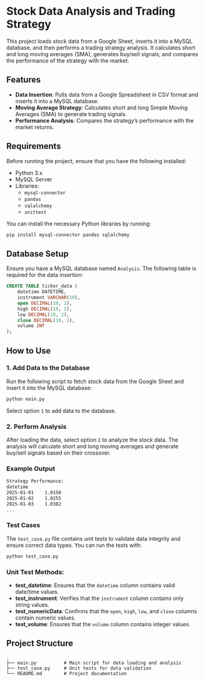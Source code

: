 # Stock Data Analysis and Trading Strategy

This project loads stock data from a Google Sheet, inserts it into a MySQL database, and then performs a trading strategy analysis. It calculates short and long moving averages (SMA), generates buy/sell signals, and compares the performance of the strategy with the market.

## Features

- **Data Insertion**: Pulls data from a Google Spreadsheet in CSV format and inserts it into a MySQL database.
- **Moving Average Strategy**: Calculates short and long Simple Moving Averages (SMA) to generate trading signals.
- **Performance Analysis**: Compares the strategy’s performance with the market returns.

## Requirements

Before running the project, ensure that you have the following installed:

- Python 3.x
- MySQL Server
- Libraries:
  - `mysql-connector`
  - `pandas`
  - `sqlalchemy`
  - `unittest`

You can install the necessary Python libraries by running:

```bash
pip install mysql-connector pandas sqlalchemy
```

## Database Setup

Ensure you have a MySQL database named `Analysis`. The following table is required for the data insertion:

```sql
CREATE TABLE ticker_data (
    datetime DATETIME,
    instrument VARCHAR(10),
    open DECIMAL(10, 2),
    high DECIMAL(10, 2),
    low DECIMAL(10, 2),
    close DECIMAL(10, 2),
    volume INT
);
```

## How to Use

### 1. Add Data to the Database

Run the following script to fetch stock data from the Google Sheet and insert it into the MySQL database:

```bash
python main.py
```

Select option `1` to add data to the database.

### 2. Perform Analysis

After loading the data, select option `2` to analyze the stock data. The analysis will calculate short and long moving averages and generate buy/sell signals based on their crossover.

### Example Output

```bash
Strategy Performance:
datetime
2025-01-01    1.0150
2025-01-02    1.0255
2025-01-03    1.0382
...
```

### Test Cases

The `test_case.py` file contains unit tests to validate data integrity and ensure correct data types. You can run the tests with:

```bash
python test_case.py
```

### Unit Test Methods:

- **test_datetime**: Ensures that the `datetime` column contains valid date/time values.
- **test_instrument**: Verifies that the `instrument` column contains only string values.
- **test_numericData**: Confirms that the `open`, `high`, `low`, and `close` columns contain numeric values.
- **test_volume**: Ensures that the `volume` column contains integer values.

## Project Structure

```
.
├── main.py          # Main script for data loading and analysis
├── test_case.py     # Unit tests for data validation
└── README.md        # Project documentation
```

